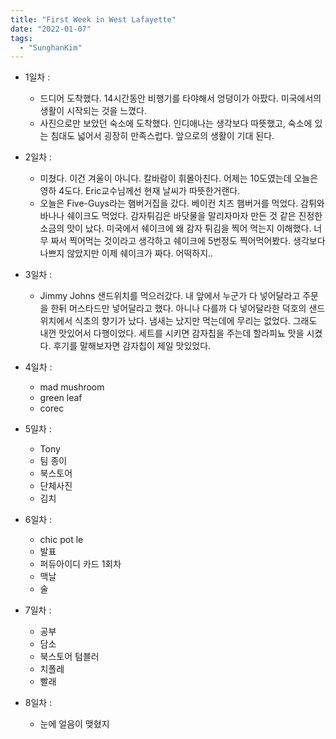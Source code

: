 ```yaml
---
title: "First Week in West Lafayette"
date: "2022-01-07"
tags:
  - "SunghanKim"
---
```


- 1일차 :

  - 드디어 도착했다. 14시간동안 비행기를 타야해서 엉덩이가 아팠다. 미국에서의 생활이 시작되는 것을 느꼈다.
  - 사진으로만 보았던 숙소에 도착했다. 인디애나는 생각보다 따뜻했고, 숙소에 있는 침대도 넓어서 굉장히 만족스럽다. 앞으로의 생활이 기대 된다.

- 2일차 :

  - 미쳤다. 이건 겨울이 아니다. 칼바람이 휘몰아친다. 어제는 10도였는데 오늘은 영하 4도다. Eric교수님께선 현재 날씨가 따뜻한거랜다.
  - 오늘은 Five-Guys라는 햄버거집을 갔다. 베이컨 치즈 햄버거를 먹었다. 감튀와 바나나 쉐이크도 먹었다. 감자튀김은 바닷물을 말리자마자 만든 것 같은 진정한 소금의 맛이 났다. 미국에서 쉐이크에 왜 감자 튀김을 찍어 먹는지 이해했다. 너무 짜서 찍어먹는 것이라고 생각하고 쉐이크에 5번정도 찍어먹어봤다. 생각보다 나쁘지 않았지만 이제 쉐이크가 짜다. 어떡하지..

- 3일차 :

  - Jimmy Johns 샌드위치를 먹으러갔다. 내 앞에서 누군가 다 넣어달라고 주문을 한뒤 머스타드만 넣어달라고 했다. 아니나 다를까 다 넣어달라한 덕호의 샌드위치에서 식초의 향기가 났다. 냄새는 났지만 먹는데에 무리는 없었다. 그래도 내껀 맛있어서 다행이었다. 세트를 시키면 감자칩을 주는데 할라피뇨 맛을 시켰다. 후기를 말해보자면 감자칩이 제일 맛있었다.

- 4일차 :

  - mad mushroom
  - green leaf
  - corec

- 5일차 :

  - Tony
  - 팀 종이
  - 북스토어
  - 단체사진
  - 김치

- 6일차 :

  - chic pot le
  - 발표
  - 퍼듀아이디 카드 1회차
  - 맥날
  - 술

- 7일차 :

  - 공부
  - 담소
  - 북스토어 텀블러
  - 치폴레
  - 빨래

- 8일차 :
  - 눈에 얼음이 맺혔지
